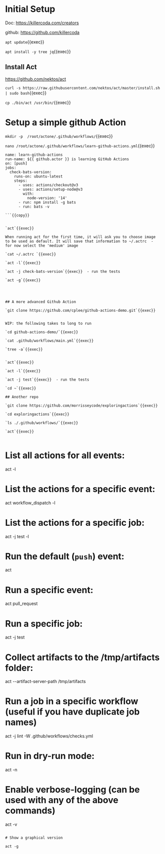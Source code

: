 
# Initial Setup

Doc: https://killercoda.com/creators

github: https://github.com/killercoda

`apt update`{{exec}}

`apt install -y tree jq`{{exec}}



## Install Act

https://github.com/nektos/act



`curl -s https://raw.githubusercontent.com/nektos/act/master/install.sh | sudo bash`{{exec}}

`cp ./bin/act /usr/bin/`{{exec}}

# Setup a simple github Action

`mkdir -p  /root/actone/.github/workflows/`{{exec}}

`nano /root/actone/.github/workflows/learn-github-actions.yml`{{exec}}


```
name: learn-github-actions
run-name: ${{ github.actor }} is learning GitHub Actions
on: [push]
jobs:
  check-bats-version:
    runs-on: ubuntu-latest
    steps:
      - uses: actions/checkout@v3
      - uses: actions/setup-node@v3
        with:
          node-version: '14'
      - run: npm install -g bats
      - run: bats -v

```{{copy}}


`act`{{exec}}

When running act for the first time, it will ask you to choose image to be used as default. It will save that information to ~/.actrc  - for now select the 'medium' image

`cat ~/.actrc `{{exec}}

`act -l`{{exec}}

`act -j check-bats-version`{{exec}}  - run the tests

`act -g`{{exec}}




## A more advanced Github Action

`git clone https://github.com/cplee/github-actions-demo.git`{{exec}}


WIP: the following takes to long to run

`cd github-actions-demo/`{{exec}}

`cat .github/workflows/main.yml`{{exec}}

`tree -a`{{exec}}


`act`{{exec}}

`act -l`{{exec}}

`act -j test`{{exec}}  - run the tests

`cd ~`{{exec}}

## Another repo

`git clone https://github.com/morrisseycode/exploringactions`{{exec}}

`cd exploringactions`{{exec}}

`ls ./.github/workflows/`{{exec}}

`act`{{exec}}


```
# List all actions for all events:
act -l

# List the actions for a specific event:
act workflow_dispatch -l

# List the actions for a specific job:
act -j test -l

# Run the default (`push`) event:
act

# Run a specific event:
act pull_request

# Run a specific job:
act -j test

# Collect artifacts to the /tmp/artifacts folder:
act --artifact-server-path /tmp/artifacts

# Run a job in a specific workflow (useful if you have duplicate job names)
act -j lint -W .github/workflows/checks.yml

# Run in dry-run mode:
act -n

# Enable verbose-logging (can be used with any of the above commands)
act -v
```

# Show a graphical version

act -g
